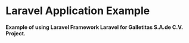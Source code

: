 # Laravel Application Example

**Example of using Laravel Framework Laravel for Galletitas S.A.de C.V. Project.**
